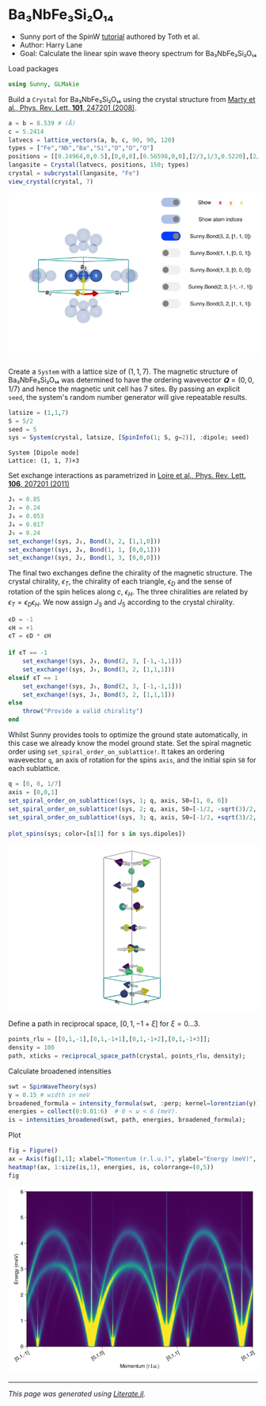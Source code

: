 # Ba₃NbFe₃Si₂O₁₄

- Sunny port of the SpinW [tutorial](https://spinw.org/tutorials/15tutorial) authored by Toth et al.
- Author: Harry Lane
- Goal: Calculate the linear spin wave theory spectrum for Ba₃NbFe₃Si₂O₁₄

Load packages

````julia
using Sunny, GLMakie
````

Build a `Crystal` for Ba₃NbFe₃Si₂O₁₄ using the crystal
structure from [Marty et al., Phys. Rev. Lett. **101**, 247201
(2008)](http://dx.doi.org/10.1103/PhysRevLett.101.247201).

````julia
a = b = 8.539 # (Å)
c = 5.2414
latvecs = lattice_vectors(a, b, c, 90, 90, 120)
types = ["Fe","Nb","Ba","Si","O","O","O"]
positions = [[0.24964,0,0.5],[0,0,0],[0.56598,0,0],[2/3,1/3,0.5220],[2/3,1/3,0.2162],[0.5259,0.7024,0.3536],[0.7840,0.9002,0.7760]]
langasite = Crystal(latvecs, positions, 150; types)
crystal = subcrystal(langasite, "Fe")
view_crystal(crystal, 7)
````
![](15_Ba3NbFe3Si2O14-5.png)

Create a `System` with a lattice size of $(1,1,7)$. The magnetic
structure of Ba₃NbFe₃Si₂O₁₄ was
determined to have the ordering wavevector $𝐐=(0,0,1/7)$ and hence the
magnetic unit cell has 7 sites. By passing an explicit `seed`, the system's
random number generator will give repeatable results.

````julia
latsize = (1,1,7)
S = 5/2
seed = 5
sys = System(crystal, latsize, [SpinInfo(1; S, g=2)], :dipole; seed)
````

````
System [Dipole mode]
Lattice: (1, 1, 7)×3

````

Set exchange interactions as parametrized in [Loire et al., Phys. Rev. Lett.
**106**, 207201 (2011)](http://dx.doi.org/10.1103/PhysRevLett.106.207201)

````julia
J₁ = 0.85
J₂ = 0.24
J₃ = 0.053
J₄ = 0.017
J₅ = 0.24
set_exchange!(sys, J₁, Bond(3, 2, [1,1,0]))
set_exchange!(sys, J₄, Bond(1, 1, [0,0,1]))
set_exchange!(sys, J₂, Bond(1, 3, [0,0,0]))
````

The final two exchanges define the chirality of the magnetic structure. The
crystal chirality, $\epsilon_T$, the chirality of each triangle, $ϵ_D$ and the
sense of rotation of the spin helices along $c$, $ϵ_{H}$. The three
chiralities are related by $ϵ_T=ϵ_D ϵ_H$. We now assign $J_3$ and $J_5$
according to the crystal chirality.

````julia
ϵD = -1
ϵH = +1
ϵT = ϵD * ϵH

if ϵT == -1
    set_exchange!(sys, J₃, Bond(2, 3, [-1,-1,1]))
    set_exchange!(sys, J₅, Bond(3, 2, [1,1,1]))
elseif ϵT == 1
    set_exchange!(sys, J₅, Bond(2, 3, [-1,-1,1]))
    set_exchange!(sys, J₃, Bond(3, 2, [1,1,1]))
else
    throw("Provide a valid chirality")
end
````

Whilst Sunny provides tools to optimize the ground state automatically, in
this case we already know the model ground state. Set the spiral magnetic
order using `set_spiral_order_on_sublattice!`. It takes an ordering
wavevector `q`, an axis of rotation for the spins `axis`, and the initial spin
`S0` for each sublattice.

````julia
q = [0, 0, 1/7]
axis = [0,0,1]
set_spiral_order_on_sublattice!(sys, 1; q, axis, S0=[1, 0, 0])
set_spiral_order_on_sublattice!(sys, 2; q, axis, S0=[-1/2, -sqrt(3)/2, 0])
set_spiral_order_on_sublattice!(sys, 3; q, axis, S0=[-1/2, +sqrt(3)/2, 0])

plot_spins(sys; color=[s[1] for s in sys.dipoles])
````
![](15_Ba3NbFe3Si2O14-13.png)

Define a path in reciprocal space, $[0,1,-1+\xi]$ for $\xi = 0 \dots 3$.

````julia
points_rlu = [[0,1,-1],[0,1,-1+1],[0,1,-1+2],[0,1,-1+3]];
density = 100
path, xticks = reciprocal_space_path(crystal, points_rlu, density);
````

Calculate broadened intensities

````julia
swt = SpinWaveTheory(sys)
γ = 0.15 # width in meV
broadened_formula = intensity_formula(swt, :perp; kernel=lorentzian(γ))
energies = collect(0:0.01:6)  # 0 < ω < 6 (meV).
is = intensities_broadened(swt, path, energies, broadened_formula);
````

Plot

````julia
fig = Figure()
ax = Axis(fig[1,1]; xlabel="Momentum (r.l.u.)", ylabel="Energy (meV)", xticks, xticklabelrotation=π/6)
heatmap!(ax, 1:size(is,1), energies, is, colorrange=(0,5))
fig
````
![](15_Ba3NbFe3Si2O14-19.png)

---

*This page was generated using [Literate.jl](https://github.com/fredrikekre/Literate.jl).*

